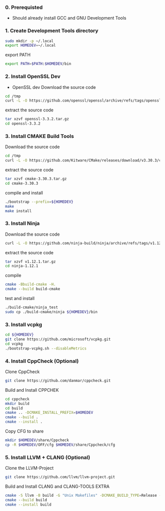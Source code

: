 
### 0. Prerequisted 
- Should already install GCC and GNU Development Tools




### 1. Create Development Tools directory
```bash
sudo mkdir -p ~/.local
export HOMEDEV=~/.local
```

export PATH
```bash
export PATH=$PATH:$HOMEDEV/bin
```

### 2. Install OpenSSL Dev
- OpenSSL dev
Download the source code
```bash
cd /tmp 
curl -L -O https://github.com/openssl/openssl/archive/refs/tags/openssl-3.3.2.tar.gz
```
extract the source code
```bash
tar xzvf openssl-3.3.2.tar.gz
cd openssl-3.3.2
```

### 3. Install CMAKE Build Tools
Download the source code
```bash
cd /tmp
curl -L -O https://github.com/Kitware/CMake/releases/download/v3.30.3/cmake-3.30.3.tar.gz
```

extract the source code
```bash
tar xzvf cmake-3.30.3.tar.gz
cd cmake-3.30.3
```

compile and install
```bash
./bootstrap --prefix=${HOMEDEV}
make
make install
```

### 3. Install Ninja

Download the source code
```bash
curl -L -O https://github.com/ninja-build/ninja/archive/refs/tags/v1.12.1.tar.gz
```
extract the source code
```bash
tar xzvf v1.12.1.tar.gz
cd ninja-1.12.1
```
compile
```bash
cmake -Bbuild-cmake -H.
cmake --build build-cmake
```
test and install
```bash
./build-cmake/ninja_test
sudo cp ./build-cmake/ninja ${HOMEDEV}/bin
```

### 3. Install vcpkg
```bash
cd ${HOMEDEV}
git clone https://github.com/microsoft/vcpkg.git
cd vcpkg
./bootstrap-vcpkg.sh --disableMetrics
```

### 4. Install CppCheck (Optional)
Clone CppCheck
```bash
git clone https://github.com/danmar/cppcheck.git
```
Build and Install CPPCHEK
```bash
cd cppcheck
mkdir build
cd build
cmake .. -DCMAKE_INSTALL_PREFIX=$HOMEDEV
cmake --build .
cmake --install .
```
Copy CFG to share
```bash
mkdir $HOMEDEV/share/Cppcheck
cp -R $HOMEDEV/OFF/cfg $HOMEDEV/share/Cppcheck/cfg
```

### 5. Install LLVM + CLANG (Optional)
Clone the LLVM-Project
```bash
git clone https://github.com/llvm/llvm-project.git
```
Build and Install CLANG and CLANG-TOOLS EXTRA
```bash
cmake -S llvm -B build -G "Unix Makefiles" -DCMAKE_BUILD_TYPE=Release -DLLVM_ENABLE_PROJECTS="clang;clang-tools-extra" -DCMAKE_INSTALL_PREFIX=$HOMEDEV/clang
cmake --build build
cmake --install build
```
